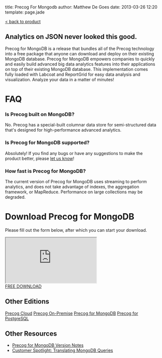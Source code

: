 title: Precog For Mongodb
author: Matthew De Goes
date: 2013-03-26 12:20
template: page.jade

<div id="body-links">
   <a class="static-link" href="/products/precog/">&#60; back to product</a>
</div>
<div class="two-columns">
    <h2>Analytics on JSON never looked this good.</h2>
    <p>Precog for MongoDB is a release that bundles all of the Precog technology into a free package that anyone can download and deploy on their existing MongoDB database. Precog for MongoDB empowers companies to quickly and easily build advanced big data analytics features into their applications on top of their existing MongoDB database. This implementation comes fully loaded with Labcoat and ReportGrid for easy data analysis and visualization. Analyze your data in a matter of minutes! </p>
    <h1>FAQ</h1>
    <div id="editions-faq">
        <h3>Is Precog built on MongoDB?</h3>
        <p>No. Precog has a special-built columnar data store for semi-structured data that's designed for high-performance advanced analytics.</p>
        <h3>Is Precog for MongoDB supported?</h3>
        <p>Absolutely! If you find any bugs or have any suggestions to make the product better, please <a href="/about/contact-us/">let us know</a>!</p>
        <h3>How fast is Precog for MongoDB?</h3>
        <p>The current version of Precog for MongoDB uses streaming to perform analytics, and does not take advantage of indexes, the aggregation framework, or MapReduce. Performance on large collections may be degraded.</p>
    </div>
    <h1>Download Precog for MongoDB</h1>
    <p>Please fill out the form below, after which you can start your download.</p>
    <div class="form-iframe-half">
        <iframe src="http://www2.precog.com/l/17892/2012-11-30/54jd"></iframe>
    </div>
</div>
<div class="two-columns-end">
    <a class="medium-button red-background" href="#download-precog-for-mongodb">FREE DOWNLOAD</a>
    <div id="body-side-resources">
        <h2>Other Editions</h2>
        <div id="editions">
            <a href="/editions/precog-cloud/">Precog Cloud</a>
            <a href="/editions/precog-on-premise/">Precog On-Premise</a>
            <a class="active" href="/editions/precog-for-mongodb/">Precog for MongoDB</a>
            <a href="/editions/precog-for-postgresql/">Precog for PostgreSQL</a>
        </div>
        <h2>Other Resources</h2>
        <ul>
            <li>
                <a href="/downloads/mongodb-changelog.htm">Precog for MongoDB Version Notes</a>
            </li>
            <li>
                <a href="http://blog.precog.com/?p=513">Customer Spotlight: Translating MongoDB Queries</a>
            </li>
        </ul>
    </div>
</div>
<div class="clear-left">
</div>